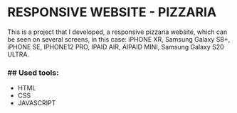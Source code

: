 # RESPONSIVE WEBSITE - PIZZARIA

This is a project that I developed, a responsive pizzaria website, which can be seen on several screens, 
in this case: iPHONE XR, Samsung Galaxy S8+, iPHONE SE, IPHONE12 PRO, IPAID AIR, AIPAID MINI, Samsung Galaxy S20 ULTRA.

<h3>## Used tools:</h3>
<ul>
<li>HTML</li>
<li>CSS</li>
<li>JAVASCRIPT</li>
</ul>
